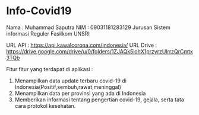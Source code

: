 # Info-Covid19
Nama : Muhammad Saputra
NIM  : 09031181283129
Jurusan Sistem informasi Reguler Fasilkom UNSRI

URL API   : https://api.kawalcorona.com/indonesia/
URL Drive : https://drive.google.com/drive/u/0/folders/1ZJAQk5iohX1przyrzUlrrzQrCmtx3TQb


Fitur fitur yang terdapat di aplikasi :
1. Menampilkan data update terbaru covid-19 di Indonesia(Positif,sembuh,rawat,meninggal)
2. Menampilkan data per provinsi yang ada di Indonesia
3. Memberikan informasi tentang pengertian covid-19, gejala, serta tata cara protokol kesehatan.
